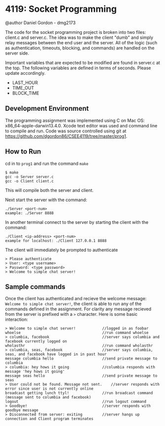 4119: Socket Programming
========

@author Daniel Gordon - dmg2173

The code for the socket programming project is broken into two files: client.c and server.c.
The idea was to make the client "dumb" and simply relay messages between the end user and the server. All of the logic
(such as authentication, timeouts, blocking, and commands) are handled on the server side. 

Important variables that are expected to be modified are found in server.c at the top. The following variables are defined in terms of seconds. Please update accordingly.

* LAST_HOUR
* TIME_OUT
* BLOCK_TIME

Development Environment
--------
The programming assignment was implemented using C on Mac OS: x86_64-apple-darwin13.4.0. Xcode text editor was used and command line to compile and run.
Code was source controlled using git at https://github.com/dgordon86/CSEE4119/tree/master/prog1.

How to Run
--------------
cd in to `prog1` and run the command `make`

    $ make
    gcc -o Server server.c
    gcc -o Client client.c
    
This will compile both the server and client.

Next start the server with the command:

    ./Server <port-num>
    example: ./Server 8888
    
In another terminal connect to the server by starting the client with the command:

    ./Client <ip-address> <port-num>
    example for localhost: ./Client 127.0.0.1 8888
    
The client will immediately be prompted to authenticate

    > Please authenticate
    > User: <type username>
    > Password: <type password>
    > Welcome to simple chat server!

Sample commands
------------------------

Once the client has authenticated and recieve the welcome message: `Welcome to simple chat server!`, the client
is able to run any of the commands defined in the assignment. For clarity any message recieved from the server is
prefixed with a `>` character. Here is some basic interaction:

    > Welcome to simple chat server!            //logged in as foobar
    whoelse                                     //run command whoelse
    > columbia, facebook                        //server says columbia and facebook currently logged on
    wholasthr                                   //run command wholasthr
    > columbia, seas, facebook                  //server says columbia, seas, and facebook have logged in in past hour
    message columbia hello                      //send private message to columbia 
    > columbia: hey hows it going               //columbia responds with message 'hey hows it going'
    message seas hello                          //send private message to seas
    > User could not be found. Message not sent.    //server responds with error since user is not currently online
    broadcast getting lunch ttyl!               //run broadcast command (message sent to columbia and facebook)
    logout                                      //run logout command
    > Goodbye!                                  //server responds with goodbye message
    > Disconnected from server: exiting         //server hangs up connection and Client program terminates
